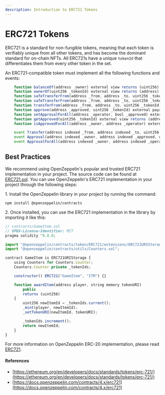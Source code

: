 ```yaml
---
description: Introduction to ERC721 Tokens
---
```


# ERC721 Tokens

ERC721 is a standard for non-fungible tokens, meaning that each token is verifiably unique from all other tokens, and has become the dominant standard for on-chain NFTs. All ERC721s have a unique `tokenId` that differentiates them from every other token in the set.

An ERC721-compatible token must implement all the following functions and events:

```javascript
    function balanceOf(address _owner) external view returns (uint256);
    function ownerOf(uint256 _tokenId) external view returns (address);
    function safeTransferFrom(address _from, address _to, uint256 _tokenId, bytes data) external payable;
    function safeTransferFrom(address _from, address _to, uint256 _tokenId) external payable;
    function transferFrom(address _from, address _to, uint256 _tokenId) external payable;
    function approve(address _approved, uint256 _tokenId) external payable;
    function setApprovalForAll(address _operator, bool _approved) external;
    function getApproved(uint256 _tokenId) external view returns (address);
    function isApprovedForAll(address _owner, address _operator) external view returns (bool);
```

```javascript
    event Transfer(address indexed _from, address indexed _to, uint256 indexed _tokenId);
    event Approval(address indexed _owner, address indexed _approved, uint256 indexed _tokenId);
    event ApprovalForAll(address indexed _owner, address indexed _operator, bool _approved);
```

## Best Practices

We recommend using OpenZeppelin's popular and trusted ERC721 implementation in your project. The source code can be found at[ ERC721.sol](https://github.com/OpenZeppelin/openzeppelin-contracts/blob/master/contracts/token/ERC721/ERC721.sol). You can use OpenZeppelin's ERC721 implementation in your project through the following steps:

1\. Install the OpenZeppelin library in your project by running the command:

`npm install @openzeppelin/contracts`

2\. Once installed, you can use the ERC721 implementation in the library by importing it like this:

```javascript
// contracts/GameItem.sol
// SPDX-License-Identifier: MIT
pragma solidity ^0.8.0;

import "@openzeppelin/contracts/token/ERC721/extensions/ERC721URIStorage.sol";
import "@openzeppelin/contracts/utils/Counters.sol";

contract GameItem is ERC721URIStorage {
    using Counters for Counters.Counter;
    Counters.Counter private _tokenIds;

    constructor() ERC721("GameItem", "ITM") {}

    function awardItem(address player, string memory tokenURI)
        public
        returns (uint256)
    {
        uint256 newItemId = _tokenIds.current();
        _mint(player, newItemId);
        _setTokenURI(newItemId, tokenURI);

        _tokenIds.increment();
        return newItemId;
    }
}
```

For more information on OpenZeppelin ERC-20 implementation, please read[ ERC721](https://docs.openzeppelin.com/contracts/4.x/erc721).

#### References

* [https://ethereum.org/en/developers/docs/standards/tokens/erc-721/](https://ethereum.org/en/developers/docs/standards/tokens/erc-721/)
* [https://docs.openzeppelin.com/contracts/4.x/erc721](https://docs.openzeppelin.com/contracts/4.x/erc721)
